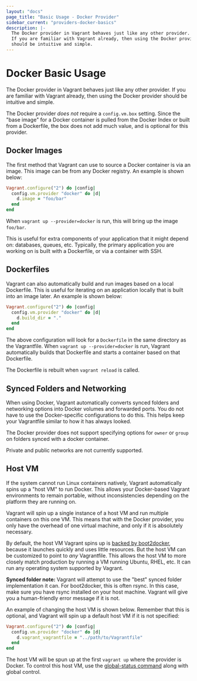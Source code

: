 ```yaml
---
layout: "docs"
page_title: "Basic Usage - Docker Provider"
sidebar_current: "providers-docker-basics"
description: |-
  The Docker provider in Vagrant behaves just like any other provider.
  If you are familiar with Vagrant already, then using the Docker provider
  should be intuitive and simple.
---
```


# Docker Basic Usage

The Docker provider in Vagrant behaves just like any other provider.
If you are familiar with Vagrant already, then using the Docker provider
should be intuitive and simple.

The Docker provider _does not_ require a `config.vm.box` setting. Since
the "base image" for a Docker container is pulled from the
Docker Index or
built from a Dockerfile, the box does not
add much value, and is optional for this provider.

## Docker Images

The first method that Vagrant can use to source a Docker container
is via an image. This image can be from any Docker registry. An
example is shown below:

```ruby
Vagrant.configure("2") do |config|
  config.vm.provider "docker" do |d|
    d.image = "foo/bar"
  end
end
```

When `vagrant up --provider=docker` is run, this will bring up the
image `foo/bar`.

This is useful for extra components of your application that it might
depend on: databases, queues, etc. Typically, the primary application
you are working on is built with a Dockerfile, or via a container with
SSH.

## Dockerfiles

Vagrant can also automatically build and run images based on a local
Dockerfile. This is useful for iterating on an application locally
that is built into an image later. An example is shown below:

```ruby
Vagrant.configure("2") do |config|
  config.vm.provider "docker" do |d|
    d.build_dir = "."
  end
end
```

The above configuration will look for a `Dockerfile` in the same
directory as the Vagrantfile. When `vagrant up --provider=docker` is run, Vagrant
automatically builds that Dockerfile and starts a container
based on that Dockerfile.

The Dockerfile is rebuilt when `vagrant reload` is called.

## Synced Folders and Networking

When using Docker, Vagrant automatically converts synced folders
and networking options into Docker volumes and forwarded ports.
You do not have to use the Docker-specific configurations to do this.
This helps keep your Vagrantfile similar to how it has always looked.

The Docker provider does not support specifying options for `owner` or `group`
on folders synced with a docker container.

Private and public networks are not currently supported.

## Host VM

If the system cannot run Linux containers natively, Vagrant automatically spins
up a "host VM" to run Docker. This allows your Docker-based Vagrant environments
to remain portable, without inconsistencies depending on the platform they are
running on.

Vagrant will spin up a single instance of a host VM and run multiple
containers on this one VM. This means that with the Docker provider,
you only have the overhead of one virtual machine, and only if it is
absolutely necessary.

By default, the host VM Vagrant spins up is
[backed by boot2docker](https://github.com/mitchellh/vagrant/blob/master/plugins/providers/docker/hostmachine/Vagrantfile),
because it launches quickly and uses little resources. But the host VM
can be customized to point to _any_ Vagrantfile. This allows the host VM
to more closely match production by running a VM running Ubuntu, RHEL,
etc. It can run any operating system supported by Vagrant.

<div class="alert alert-info">
  <strong>Synced folder note:</strong> Vagrant will attempt to use the
  "best" synced folder implementation it can. For boot2docker, this is
  often rsync. In this case, make sure you have rsync installed on your
  host machine. Vagrant will give you a human-friendly error message if
  it is not.
</div>

An example of changing the host VM is shown below. Remember that this
is optional, and Vagrant will spin up a default host VM if it is not
specified:

```ruby
Vagrant.configure("2") do |config|
  config.vm.provider "docker" do |d|
    d.vagrant_vagrantfile = "../path/to/Vagrantfile"
  end
end
```

The host VM will be spun up at the first `vagrant up` where the provider
is Docker. To control this host VM, use the
[global-status command](/docs/cli/global-status.html)
along with global control.
